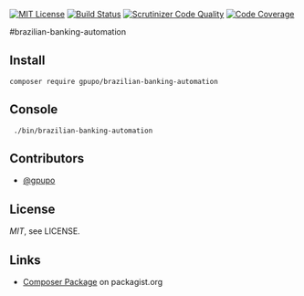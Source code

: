 [![MIT License](https://img.shields.io/badge/license-MIT-brightgreen.svg)](https://github.com/gpupo/common-sdk/blob/master/LICENSE)
[![Build Status](https://secure.travis-ci.org/gpupo/brazilian-banking-automation.png?branch=master)](http://travis-ci.org/gpupo/brazilian-banking-automation)
[![Scrutinizer Code Quality](https://scrutinizer-ci.com/g/gpupo/brazilian-banking-automation/badges/quality-score.png?b=master)](https://scrutinizer-ci.com/g/gpupo/brazilian-banking-automation/?branch=master)
[![Code Coverage](https://scrutinizer-ci.com/g/gpupo/brazilian-banking-automation/badges/coverage.png?b=master)](https://scrutinizer-ci.com/g/gpupo/brazilian-banking-automation/?branch=master)

#brazilian-banking-automation

## Install

    composer require gpupo/brazilian-banking-automation

## Console

     ./bin/brazilian-banking-automation

## Contributors

* [@gpupo](https://github.com/gpupo)

## License

*MIT*, see LICENSE.

## Links

* [Composer Package](https://packagist.org/packages/gpupo/brazilian-banking-automation/) on packagist.org
